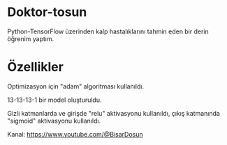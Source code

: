 # Doktor-tosun
Python-TensorFlow üzerinden kalp hastalıklarını tahmin eden bir derin öğrenim yaptım.

# Özellikler
Optimizasyon için "adam" algoritması kullanıldı.

13-13-13-1 bir model oluşturuldu.

Gizli katmanlarda ve girişde "relu" aktivasyonu kullanıldı, çıkış katmanında "sigmoid" aktivasyonu kullanıldı.

Kanal: https://www.youtube.com/@BisarDosun
